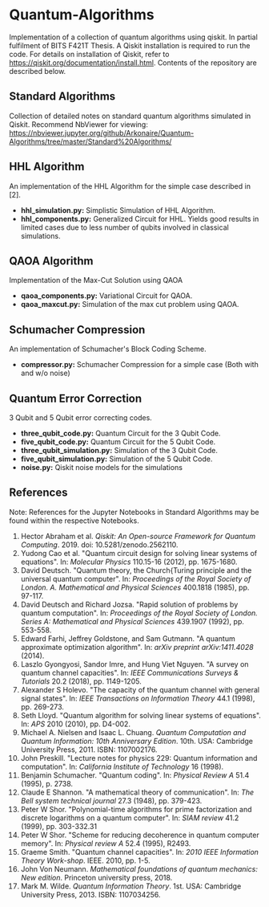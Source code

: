 # Quantum-Algorithms
Implementation of a collection of quantum algorithms using qiskit. In partial fulfilment of BITS F421T Thesis. A Qiskit installation is required to run the code. For details on installation of Qiskit, refer to <https://qiskit.org/documentation/install.html>. Contents of the repository are described below.
## Standard Algorithms
Collection of detailed notes on standard quantum algorithms simulated in Qiskit. Recommend NbViewer for viewing:
<https://nbviewer.jupyter.org/github/Arkonaire/Quantum-Algorithms/tree/master/Standard%20Algorithms/>
## HHL Algorithm
An implementation of the HHL Algorithm for the simple case described in [2].
* __hhl_simulation.py:__ Simplistic Simulation of HHL Algorithm.
* __hhl_components.py:__ Generalized Circuit for HHL. Yields good results in limited cases due to less number of qubits involved in classical simulations.
## QAOA Algorithm
Implementation of the Max-Cut Solution using QAOA
* __qaoa_components.py:__ Variational Circuit for QAOA.
* __qaoa_maxcut.py:__ Simulation of the max cut problem using QAOA.
## Schumacher Compression
An implementation of Schumacher's Block Coding Scheme.
* __compressor.py:__ Schumacher Compression for a simple case (Both with and w/o noise)
## Quantum Error Correction
3 Qubit and 5 Qubit error correcting codes.
* __three_qubit_code.py:__ Quantum Circuit for the 3 Qubit Code.
* __five_qubit_code.py:__ Quantum Circuit for the 5 Qubit Code.
* __three_qubit_simulation.py:__ Simulation of the 3 Qubit Code.
* __five_qubit_simulation.py:__ Simulation of the 5 Qubit Code.
* __noise.py:__ Qiskit noise models for the simulations
## References
Note: References for the Jupyter Notebooks in Standard Algorithms may be found within the respective Notebooks.
1. Hector Abraham et al. _Qiskit: An Open-source Framework for Quantum Computing_. 2019. doi: 10.5281/zenodo.2562110.
2. Yudong Cao et al. "Quantum circuit design for solving linear systems of equations". In: _Molecular Physics_ 110.15-16 (2012), pp. 1675-1680.
3. David Deutsch. "Quantum theory, the Church{Turing principle and the universal quantum computer". In: _Proceedings of the Royal Society of London. A. Mathematical and Physical Sciences_ 400.1818 (1985), pp. 97-117.
4. David Deutsch and Richard Jozsa. "Rapid solution of problems by quantum computation". In: _Proceedings of the Royal Society of London. Series A: Mathematical and Physical Sciences_ 439.1907 (1992), pp. 553-558.
5. Edward Farhi, Jeffrey Goldstone, and Sam Gutmann. "A quantum approximate optimization algorithm". In: _arXiv preprint arXiv:1411.4028_ (2014).
6. Laszlo Gyongyosi, Sandor Imre, and Hung Viet Nguyen. "A survey on quantum channel capacities". In: _IEEE Communications Surveys & Tutorials_ 20.2 (2018), pp. 1149-1205.
7. Alexander S Holevo. "The capacity of the quantum channel with general signal states". In: _IEEE Transactions on Information Theory_ 44.1 (1998), pp. 269-273.
8. Seth Lloyd. "Quantum algorithm for solving linear systems of equations". In: _APS_ 2010 (2010), pp. D4-002.
9. Michael A. Nielsen and Isaac L. Chuang. _Quantum Computation and Quantum Information: 10th Anniversary Edition_. 10th. USA: Cambridge University Press, 2011. ISBN: 1107002176.
10. John Preskill. "Lecture notes for physics 229: Quantum information and computation". In: _California Institute of Technology_ 16 (1998).
11. Benjamin Schumacher. "Quantum coding". In: _Physical Review A_ 51.4 (1995), p. 2738.
12. Claude E Shannon. "A mathematical theory of communication". In: _The Bell system technical journal_ 27.3 (1948), pp. 379-423.
13. Peter W Shor. "Polynomial-time algorithms for prime factorization and discrete logarithms on a quantum computer". In: _SIAM review_ 41.2 (1999), pp. 303-332.31
14. Peter W Shor. "Scheme for reducing decoherence in quantum computer memory". In: _Physical review A_ 52.4 (1995), R2493.
15. Graeme Smith. "Quantum channel capacities". In: _2010 IEEE Information Theory Work-shop_. IEEE. 2010, pp. 1-5.
16. John Von Neumann. _Mathematical foundations of quantum mechanics: New edition_. Princeton university press, 2018.
17. Mark M. Wilde. _Quantum Information Theory_. 1st. USA: Cambridge University Press, 2013. ISBN: 1107034256.
